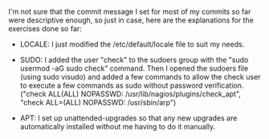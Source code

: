 I'm not sure that the commit message I set for most of my commits so far were descriptive enough, so just in case, here are the explanations for the exercises done so far:


- LOCALE: I just modified the /etc/default/locale file to suit my needs.

- SUDO: I added the user "check" to the sudoers group with the "sudo usermod -aG sudo check" command. Then I opened the sudoers file (using sudo visudo) and added a few commands to allow the check user to execute a few commands as sudo without password verification. ("check ALL(ALL) NOPASSWD: /usr/lib/nagios/plugins/check_apt", "check ALL=(ALL) NOPASSWD: /usr/sbin/arp")


- APT: I set up unattended-upgrades so that any new upgrades are automatically installed without me having to do it manually.
